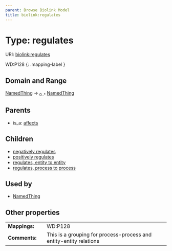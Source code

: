 ```yaml
---
parent: Browse Biolink Model
title: biolink:regulates
---
```


# Type: regulates




URI: [biolink:regulates](https://w3id.org/biolink/vocab/regulates)

WD:P128
{: .mapping-label }



## Domain and Range

[NamedThing](NamedThing.md) ->  <sub>0..*</sub> [NamedThing](NamedThing.md)

## Parents

 *  is_a: [affects](affects.md)

## Children

 *  [negatively regulates](negatively_regulates.md)
 *  [positively regulates](positively_regulates.md)
 *  [regulates, entity to entity](regulates_entity_to_entity.md)
 *  [regulates, process to process](regulates_process_to_process.md)

## Used by

 * [NamedThing](NamedThing.md)

## Other properties

|  |  |  |
| --- | --- | --- |
| **Mappings:** | | WD:P128 |
| **Comments:** | | This is a grouping for process-process and entity-entity relations |

